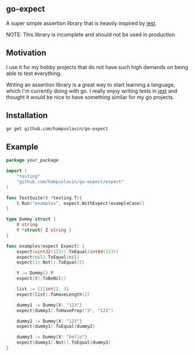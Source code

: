 ## go-expect

A super simple assertion library that is heavily inspired by [jest](https://github.com/facebook/jest).

NOTE: This library is incomplete and should not be used in production

## Motivation

I use it for my hobby projects that do not have such high demands on being able to test everything.

Writing an assertion library is a great way to start learning a language, which I'm currently doing with go. I really enjoy writing tests in [jest](https://github.com/facebook/jest) and thought it would be nice to have something similar for my go projects.

## Installation

`go get github.com/hampuslavin/go-expect`

## Example

```go
package your_package

import (
	"testing"
    "github.com/hampuslavin/go-expect/expect"
)

func TestSuite(t *testing.T){
	t.Run("examples", expect.WithExpect(exampleCase))
}

type Dummy struct {
	X string
	Y *struct{ Z string }
}

func examples(expect Expect) {
	expect(uint32(123)).ToEqual(int64(123))
	expect(nil).ToEqual(nil)
	expect(1).Not().ToEqual(2)

	Y := Dummy{}.Y
	expect(Y).ToBeNil()

	list := [2]int{2, 3}
	expect(list).ToHaveLength(2)

	dummy1 := Dummy{X: "123"}
	expect(dummy1).ToHaveProp("X", "123")

	dummy2 := Dummy{X: "123"}
	expect(dummy1).ToEqual(dummy2)

	dummy3 := Dummy{X: "hello"}
	expect(dummy1).Not().ToEqual(dummy3)
}

```
